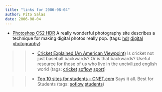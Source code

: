 ```yaml
---
title: "links for 2006-08-04"
author: Pito Salas
date: 2006-08-04
---
```




  * [Photoshop CS2 HDR](<http://www.luminous-landscape.com/tutorials/hdr.shtml>) A really wonderful photography site describes a technique for making digital photos really pop. (tags: [hdr](<http://del.icio.us/pitosalas/hdr>) [digital](<http://del.icio.us/pitosalas/digital>) [photography](<http://del.icio.us/pitosalas/photography>))
>>   * [Cricket Explained (An American
Viewpoint)](<http://www.cricinfo.com/link_to_database/ABOUT_CRICKET/EXPLANATION/CRICKET_EXPLAINED_AMERICAN.html>)
Is cricket not just baseball backwards? Or is that backwards? Useful resource
for those of us who live in the uncivilized english world (tags:
[cricket](<http://del.icio.us/pitosalas/cricket>)
[soflow](<http://del.icio.us/pitosalas/soflow>)
[sport](<http://del.icio.us/pitosalas/sport>))

>>   * [Top 10 sites for students -
CNET.com](<http://reviews.cnet.com/4520-11524_7-6559075-1.html?tag=cnetfd.sd>)
Says it all. Best for Students (tags:
[soflow](<http://del.icio.us/pitosalas/soflow>)
[students](<http://del.icio.us/pitosalas/students>))

>>


